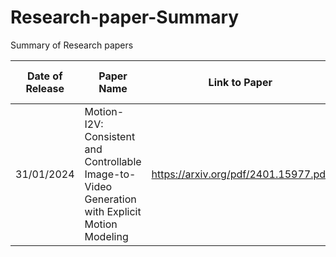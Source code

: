 # Research-paper-Summary
Summary of Research papers

Date of Release | Paper Name | Link to Paper | Summary File Name 
--- | --- | --- | ---
31/01/2024 | Motion-I2V: Consistent and Controllable Image-to-Video Generation with Explicit Motion Modeling| https://arxiv.org/pdf/2401.15977.pdf | motion-i2v.md



